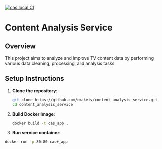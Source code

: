 [![cas:local CI](https://github.com/emakeiv/content_analysis_service/actions/workflows/local_ci_conf.yml/badge.svg)](https://github.com/emakeiv/content_analysis_service/actions/workflows/local_ci_conf.yml)

# Content Analysis Service

## Overview
This project aims to analyze and improve TV content data by performing various data cleaning, processing, and analysis tasks.

## Setup Instructions
1. **Clone the repository**:
   ```bash
   git clone https://github.com/emakeiv/content_analysis_service.git
   cd content_analysis_service

2. **Build Docker Image**:
   ```bash
   docker build -t cas_app .

2. **Run service container**:
  ```bash
  docker run -p 80:80 cas+_app



